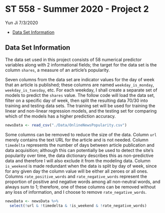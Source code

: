 ST 558 - Summer 2020 - Project 2
================
Yun Ji
7/3/2020

  - [Data Set Information](#data-set-information)

## Data Set Information

The data set used in this project consists of 58 numerical predictor
variables along with 2 informational fields; the target for the data set
is the column `shares`, a measure of an article’s popularity.

Seven columns from the data set are indicator values for the day of week
that an article is published; these columns are named
`weekday_is_monday`, `weekday_is_tuesday`, etc. For each weekday, I
shall create a separate set of models to predict the `shares` value. The
follow code will load the data set, filter on a specific day of week,
then split the resulting data 70/30 into training and testing data sets.
The training set will be used for training the linear and non-linear
regression models, and the testing set for comparing which of the models
has a higher prediction accuracy.

``` r
newsData <- read_csv("./Data/OnlineNewsPopularity.csv")
```

Some columns can be removed to reduce the size of the data. Column `url`
merely contains the text URL for the article and is not needed. Column
`timedelta` represents the number of days between article publication
and data acquisition; although this can potentially be used to detect
the site’s popularity over time, the data dictionary describes this as
non-predictive data and therefore I will also exclude it from the
modeling data. Column `is_weekend` is made redundant when the data is
split by day of week, since for any given day the column value will be
either all zeroes or all ones. Columns `rate_positive_words` and
`rate_negative_words` represent the proportion of positive and negative
words among all non-neutral words, and always sum to 1; therefore, one
of these columns can be removed without any loss of information, and I
choose to remove `rate_negative_words`.

``` r
newsData <- newsData %>%
  select(!url & !timedelta & !is_weekend & !rate_negative_words)
```
